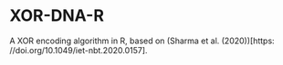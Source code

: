 # XOR-DNA-R
A XOR encoding algorithm in R, based on  (Sharma et al. (2020))[https: //doi.org/10.1049/iet-nbt.2020.0157].
